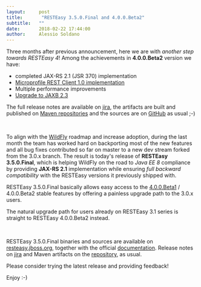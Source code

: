 ```yaml
---
layout:     post
title:       "RESTEasy 3.5.0.Final and 4.0.0.Beta2"
subtitle:   ""
date:       2018-02-22 17:44:00
author:     Alessio Soldano
---
```



                    



                    




Three months after previous announcement, here we are with _another step towards RESTEasy 4_! Among the achievements in **4.0.0.Beta2** version we have:

*   completed JAX-RS 2.1 (JSR 370) implementation
*   [Microprofile REST Client 1.0 implementation](https://issues.redhat.com/browse/RESTEASY-1795)
*   Multiple performance improvements
*   [Upgrade to JAXB 2.3](https://issues.redhat.com/browse/RESTEASY-1796)

The full release notes are available on [jira](https://issues.redhat.com/secure/ReleaseNote.jspa?version=12336052&amp;styleName=Text&amp;projectId=12310560&amp;Create=Create), the artifacts are built and published on [Maven repositories](https://repo1.maven.org/maven2/org/jboss/resteasy/resteasy-jaxrs-all/4.0.0.Beta2/) and the sources are on [GitHub](https://github.com/resteasy/resteasy/tree/4.0.0.Beta2) as usual ;-)

 

To align with the [WildFly](https://wildfly.org/) roadmap and increase adoption, during the last month the team has worked hard on backporting most of the new features and all bug fixes contributed so far on master to a new dev stream forked from the 3.0.x branch. The result is today&#39;s release of **RESTEasy 3.5.0.Final**, which is helping WildFly on the road to _Java EE 8_ compliance by providing **JAX-RS 2.1** implementation while ensuring _full backward compatibility_ with the RESTEasy versions it previously shipped with.

RESTEasy 3.5.0.Final basically allows easy access to the [4.0.0.Beta1](https://developer.jboss.org/community/resteasy/blog/2017/11/13/resteasy-400beta1) / 4.0.0.Beta2 stable features by offering a painless upgrade path to the 3.0.x users.

The natural upgrade path for users already on RESTEasy 3.1 series is straight to RESTEasy 4.0.0.Beta2 instead.

 

RESTEasy 3.5.0.Final binaries and sources are available on [resteasy.jboss.org](https://resteasy.jboss.org/), together with the official [documentation](https://docs.jboss.org/resteasy/docs/3.5.0.Final/userguide/html/index.html). Release notes on [jira](https://issues.redhat.com/issues/?jql=project%20%3D%20RESTEASY%20AND%20fixVersion%20in%20(3.5.0.CR1%2C%203.5.0.Final)%20ORDER%20BY%20fixVersion%20DESC%2C%20type%20DESC) and Maven artifacts on the [repository](https://repo1.maven.org/maven2/org/jboss/resteasy/resteasy-jaxrs-all/3.5.0.Final/), as usual.

Please consider trying the latest release and providing feedback!

Enjoy :-)
